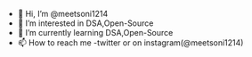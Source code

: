 - 👋 Hi, I’m @meetsoni1214
- 👀 I’m interested in DSA,Open-Source
- 🌱 I’m currently learning DSA,Open-Source
- 📫 How to reach me -twitter or on instagram(@meetsoni1214)

<!---
meetsoni1214/meetsoni1214 is a ✨ special ✨ repository because its `README.md` (this file) appears on your GitHub profile.
You can click the Preview link to take a look at your changes.
--->
